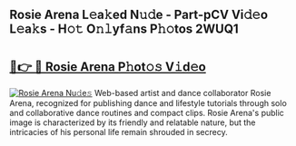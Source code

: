 ## Rosie Arena L𝚎a𝚔ed N𝚞𝚍e - Part-pCV Vi𝚍𝚎o L𝚎a𝚔s - H𝚘𝚝 O𝚗𝚕yf𝚊ns P𝚑𝚘tos 2WUQ1

# <h2><a href="http://kf6hvl.oniu.top/?m=Rosie+Arena">🔗👉 🔴 Rosie Arena P𝚑ot𝚘𝚜 V𝚒d𝚎o</a></h2>

[![Rosie Arena Nu𝚍e𝚜](https://i.imgur.com/0qMVB7G.gif)](http://kf6hvl.oniu.top/?m=Rosie+Arena)
Web-based artist and dance collaborator Rosie Arena, recognized for publishing dance and lifestyle tutorials through solo and collaborative dance routines and compact clips. Rosie Arena's public image is characterized by its friendly and relatable nature, but the intricacies of his personal life remain shrouded in secrecy.  
